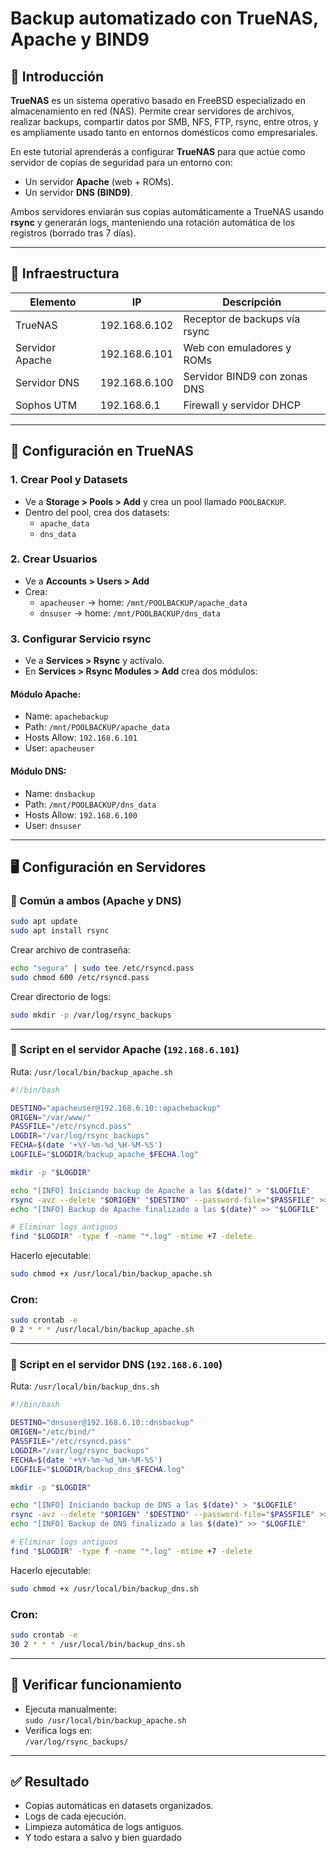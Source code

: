 # Backup automatizado con TrueNAS, Apache y BIND9

## 📌 Introducción

**TrueNAS** es un sistema operativo basado en FreeBSD especializado en almacenamiento en red (NAS). Permite crear servidores de archivos, realizar backups, compartir datos por SMB, NFS, FTP, rsync, entre otros, y es ampliamente usado tanto en entornos domésticos como empresariales.

En este tutorial aprenderás a configurar **TrueNAS** para que actúe como servidor de copias de seguridad para un entorno con:
- Un servidor **Apache** (web + ROMs).
- Un servidor **DNS (BIND9)**.

Ambos servidores enviarán sus copias automáticamente a TrueNAS usando **rsync** y generarán logs, manteniendo una rotación automática de los registros (borrado tras 7 días).

---

## 🧱 Infraestructura

| Elemento        | IP              | Descripción                          |
|-----------------|------------------|--------------------------------------|
| TrueNAS         | 192.168.6.102     | Receptor de backups vía rsync        |
| Servidor Apache | 192.168.6.101    | Web con emuladores y ROMs            |
| Servidor DNS    | 192.168.6.100    | Servidor BIND9 con zonas DNS         |
| Sophos UTM      | 192.168.6.1      | Firewall y servidor DHCP             |

---

## 🧰 Configuración en TrueNAS

### 1. Crear Pool y Datasets

- Ve a **Storage > Pools > Add** y crea un pool llamado `POOLBACKUP`.
- Dentro del pool, crea dos datasets:
  - `apache_data`
  - `dns_data`

### 2. Crear Usuarios

- Ve a **Accounts > Users > Add**
- Crea:
  - `apacheuser` → home: `/mnt/POOLBACKUP/apache_data`
  - `dnsuser` → home: `/mnt/POOLBACKUP/dns_data`

### 3. Configurar Servicio rsync

- Ve a **Services > Rsync** y actívalo.
- En **Services > Rsync Modules > Add** crea dos módulos:

#### Módulo Apache:
- Name: `apachebackup`
- Path: `/mnt/POOLBACKUP/apache_data`
- Hosts Allow: `192.168.6.101`
- User: `apacheuser`

#### Módulo DNS:
- Name: `dnsbackup`
- Path: `/mnt/POOLBACKUP/dns_data`
- Hosts Allow: `192.168.6.100`
- User: `dnsuser`

---

## 🖥️ Configuración en Servidores

### 🔹 Común a ambos (Apache y DNS)

```bash
sudo apt update
sudo apt install rsync
```

Crear archivo de contraseña:
```bash
echo "segura" | sudo tee /etc/rsyncd.pass
sudo chmod 600 /etc/rsyncd.pass
```

Crear directorio de logs:
```bash
sudo mkdir -p /var/log/rsync_backups
```

---

### 🔸 Script en el servidor Apache (`192.168.6.101`)

Ruta: `/usr/local/bin/backup_apache.sh`

```bash
#!/bin/bash

DESTINO="apacheuser@192.168.6.10::apachebackup"
ORIGEN="/var/www/"
PASSFILE="/etc/rsyncd.pass"
LOGDIR="/var/log/rsync_backups"
FECHA=$(date '+%Y-%m-%d_%H-%M-%S')
LOGFILE="$LOGDIR/backup_apache_$FECHA.log"

mkdir -p "$LOGDIR"

echo "[INFO] Iniciando backup de Apache a las $(date)" > "$LOGFILE"
rsync -avz --delete "$ORIGEN" "$DESTINO" --password-file="$PASSFILE" >> "$LOGFILE" 2>&1
echo "[INFO] Backup de Apache finalizado a las $(date)" >> "$LOGFILE"

# Eliminar logs antiguos
find "$LOGDIR" -type f -name "*.log" -mtime +7 -delete
```

Hacerlo ejecutable:
```bash
sudo chmod +x /usr/local/bin/backup_apache.sh
```

### Cron:
```bash
sudo crontab -e
0 2 * * * /usr/local/bin/backup_apache.sh
```

---

### 🔸 Script en el servidor DNS (`192.168.6.100`)

Ruta: `/usr/local/bin/backup_dns.sh`

```bash
#!/bin/bash

DESTINO="dnsuser@192.168.6.10::dnsbackup"
ORIGEN="/etc/bind/"
PASSFILE="/etc/rsyncd.pass"
LOGDIR="/var/log/rsync_backups"
FECHA=$(date '+%Y-%m-%d_%H-%M-%S')
LOGFILE="$LOGDIR/backup_dns_$FECHA.log"

mkdir -p "$LOGDIR"

echo "[INFO] Iniciando backup de DNS a las $(date)" > "$LOGFILE"
rsync -avz --delete "$ORIGEN" "$DESTINO" --password-file="$PASSFILE" >> "$LOGFILE" 2>&1
echo "[INFO] Backup de DNS finalizado a las $(date)" >> "$LOGFILE"

# Eliminar logs antiguos
find "$LOGDIR" -type f -name "*.log" -mtime +7 -delete
```

Hacerlo ejecutable:
```bash
sudo chmod +x /usr/local/bin/backup_dns.sh
```

### Cron:
```bash
sudo crontab -e
30 2 * * * /usr/local/bin/backup_dns.sh
```

---

## 🧪 Verificar funcionamiento

- Ejecuta manualmente:  
  `sudo /usr/local/bin/backup_apache.sh`
- Verifica logs en:  
  `/var/log/rsync_backups/`

---

## ✅ Resultado

- Copias automáticas en datasets organizados.
- Logs de cada ejecución.
- Limpieza automática de logs antiguos.
- Y todo estara a salvo y bien guardado
